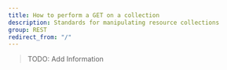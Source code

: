 ```yaml
---
title: How to perform a GET on a collection
description: Standards for manipulating resource collections
group: REST
redirect_from: "/"
---
```


> TODO: Add Information